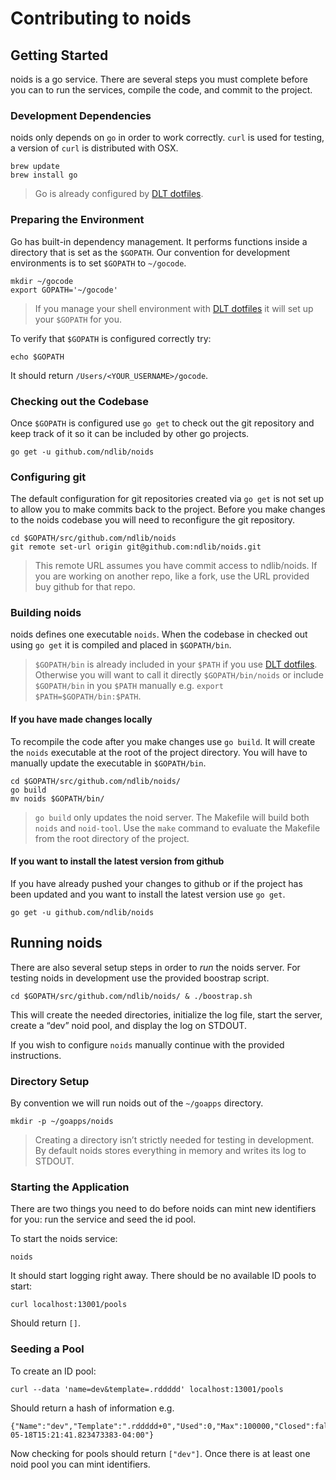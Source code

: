 # Contributing to noids

## Getting Started
noids is a go service. There are several steps you must complete before you can to run the services, compile the code, and commit to the project.

### Development Dependencies
noids only depends on `go` in order to work correctly. `curl` is used for testing, a version of `curl` is distributed with OSX.

```console
brew update
brew install go
```

> Go is already configured by [DLT dotfiles](https://github.com/ndlib/dlt-dotfiles).

### Preparing the Environment
Go has built-in dependency management. It performs functions inside a directory that is set as the `$GOPATH`. Our convention for development environments is to set `$GOPATH` to `~/gocode`.

```console
mkdir ~/gocode
export GOPATH='~/gocode'
```

> If you manage your shell environment with [DLT dotfiles](https://github.com/ndlib/dlt-dotfiles) it will set up your `$GOPATH` for you.

To verify that `$GOPATH` is configured correctly try:

```console
echo $GOPATH
```

It should return `/Users/<YOUR_USERNAME>/gocode`.

### Checking out the Codebase
Once `$GOPATH` is configured use `go get` to check out the git repository and keep track of it so it can be included by other go projects.

```console
go get -u github.com/ndlib/noids
```

### Configuring git
The default configuration for git repositories created via `go get` is not set up to allow you to make commits back to the project. Before you make changes to the noids codebase you will need to reconfigure the git repository.

```console
cd $GOPATH/src/github.com/ndlib/noids
git remote set-url origin git@github.com:ndlib/noids.git
```

> This remote URL assumes you have commit access to ndlib/noids. If you are working on another repo, like a fork, use the URL provided buy github for that repo.

### Building noids
noids defines one executable `noids`. When the codebase in checked out using `go get` it is compiled and placed in `$GOPATH/bin`.

> `$GOPATH/bin` is already included in your `$PATH` if you use [DLT dotfiles](https://github.com/ndlib/dlt-dotfiles). Otherwise you will want to call it directly `$GOPATH/bin/noids` or include `$GOPATH/bin` in you `$PATH` manually e.g. `export $PATH=$GOPATH/bin:$PATH`.

#### If you have made changes locally
To recompile the code after you make changes use `go build`. It will create the `noids` executable at the root of the project directory. You will have to manually update the executable in `$GOPATH/bin`.

```console
cd $GOPATH/src/github.com/ndlib/noids/
go build
mv noids $GOPATH/bin/
```

> `go build` only updates the noid server. The Makefile will build both `noids` and `noid-tool`. Use the `make` command to evaluate the Makefile from the root directory of the project.

#### If you want to install the latest version from github
If you have already pushed your changes to github or if the project has been updated and you want to install the latest version use `go get`.

```console
go get -u github.com/ndlib/noids
```

## Running noids
There are also several setup steps in order to _run_ the noids server. For testing noids in development use the provided boostrap script.

```console
cd $GOPATH/src/github.com/ndlib/noids/ & ./boostrap.sh
```

This will create the needed directories, initialize the log file, start the server, create a “dev” noid pool, and display the log on STDOUT.

If you wish to configure `noids` manually continue with the provided instructions.

### Directory Setup
By convention we will run noids out of the `~/goapps` directory.

```console
mkdir -p ~/goapps/noids
```

> Creating a directory isn’t strictly needed for testing in development. By default noids stores everything in memory and writes its log to STDOUT.

### Starting the Application
There are two things you need to do before noids can mint new identifiers for you: run the service and seed the id pool.

To start the noids service:

```console
noids
```

It should start logging right away. There should be no available ID pools to start:

```console
curl localhost:13001/pools
```

Should return `[]`.

### Seeding a Pool
To create an ID pool:

```console
curl --data 'name=dev&template=.rddddd' localhost:13001/pools
```

Should return a hash of information e.g.

```console
{"Name":"dev","Template":".rddddd+0","Used":0,"Max":100000,"Closed":false,"LastMint":"2016-05-18T15:21:41.823473383-04:00"}
```

Now checking for pools should return `["dev"]`. Once there is at least one noid pool you can mint identifiers.
